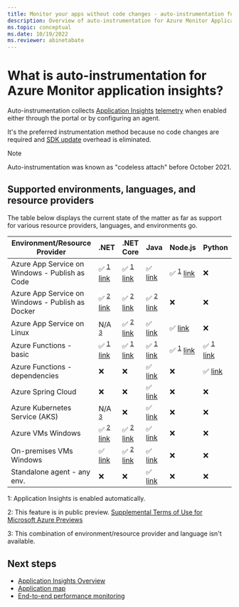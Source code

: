 ```yaml
---
title: Monitor your apps without code changes - auto-instrumentation for Azure Monitor Application Insights | Microsoft Docs
description: Overview of auto-instrumentation for Azure Monitor Application Insights - codeless application performance management
ms.topic: conceptual
ms.date: 10/19/2022
ms.reviewer: abinetabate
---
```


# What is auto-instrumentation for Azure Monitor application insights?

Auto-instrumentation collects [Application Insights](app-insights-overview.md) [telemetry](data-model.md) when enabled either through the portal or by configuring an agent.

It's the preferred instrumentation method because no code changes are required and [SDK update](sdk-support-guidance.md) overhead is eliminated.

> [!NOTE] 
> Auto-instrumentation was known as "codeless attach" before October 2021.

## Supported environments, languages, and resource providers

The table below displays the current state of the matter as far as support for various resource providers, languages, and environments go.

|Environment/Resource Provider                    | .NET                                                                                                                                           | .NET Core                                                                                                                                      | Java                                                                                                                                           | Node.js                                                                       | Python                                                                                       |
|-------------------------------------------------|------------------------------------------------------------------------------------------------------------------------------------------------|------------------------------------------------------------------------------------------------------------------------------------------------|------------------------------------------------------------------------------------------------------------------------------------------------|-------------------------------------------------------------------------------|----------------------------------------------------------------------------------------------|
|Azure App Service on Windows - Publish as Code   | :white_check_mark: <sup>[1](#OnBD)</sup> [link](azure-web-apps-net.md)                                                                         | :white_check_mark: <sup>[1](#OnBD)</sup> [link](azure-web-apps-net-core.md)                                                                    | :white_check_mark: [link](azure-web-apps-java.md)                                                                                              | :white_check_mark: <sup>[1](#OnBD)</sup> [link](azure-web-apps-nodejs.md)     | :x:                                                                                          |
|Azure App Service on Windows - Publish as Docker | :white_check_mark: <sup>[2](#Preview)</sup> [link](https://azure.github.io/AppService/2022/04/11/windows-containers-app-insights-preview.html) | :white_check_mark: <sup>[2](#Preview)</sup> [link](https://azure.github.io/AppService/2022/04/11/windows-containers-app-insights-preview.html) | :white_check_mark: <sup>[2](#Preview)</sup> [link](https://azure.github.io/AppService/2022/04/11/windows-containers-app-insights-preview.html) | :x:                                                                           | :x:                                                                                          |
|Azure App Service on Linux                       | N/A <sup>[3](#NA)</sup>                                                                                                                        | :white_check_mark: <sup>[2](#Preview)</sup> [link](azure-web-apps-net-core.md?tabs=linux)                                                      | :white_check_mark: [link](azure-web-apps-java.md)                                                                                              | :white_check_mark: [link](azure-web-apps-nodejs.md?tabs=linux)                | :x:                                                                                          |
|Azure Functions - basic                          | :white_check_mark: <sup>[1](#OnBD)</sup> [link](monitor-functions.md)                                                                          | :white_check_mark: <sup>[1](#OnBD)</sup> [link](monitor-functions.md)                                                                          | :white_check_mark: <sup>[1](#OnBD)</sup> [link](monitor-functions.md)                                                                          | :white_check_mark: <sup>[1](#OnBD)</sup> [link](monitor-functions.md)         | :white_check_mark: <sup>[1](#OnBD)</sup> [link](monitor-functions.md)                        |
|Azure Functions - dependencies                   | :x:                                                                                                                                            | :x:                                                                                                                                            | :white_check_mark: [link](monitor-functions.md)                                                                                                | :x:                                                                           | :white_check_mark: [link](monitor-functions.md#distributed-tracing-for-python-function-apps) |
|Azure Spring Cloud                               | :x:                                                                                                                                            | :x:                                                                                                                                            | :white_check_mark: [link](azure-web-apps-java.md)                                                                                              | :x:                                                                           | :x:                                                                                          |
|Azure Kubernetes Service (AKS)                   | N/A <sup>[3](#NA)</sup>                                                                                                                        | :x:                                                                                                                                            | :white_check_mark: [link](java-in-process-agent.md)                                                                                            | :x:                                                                           | :x:                                                                                          |
|Azure VMs Windows                                | :white_check_mark: <sup>[2](#Preview)</sup> [link](azure-vm-vmss-apps.md)                                                                      | :white_check_mark: <sup>[2](#Preview)</sup> [link](azure-vm-vmss-apps.md)                                                                      | :white_check_mark: [link](java-in-process-agent.md)                                                                                            | :x:                                                                           | :x:                                                                                          |
|On-premises VMs Windows                          | :white_check_mark: [link](status-monitor-v2-overview.md)                                                                                       | :white_check_mark: <sup>[2](#Preview)</sup> [link](status-monitor-v2-overview.md)                                                              | :white_check_mark: [link](java-in-process-agent.md)                                                                                            | :x:                                                                           | :x:                                                                                          |
|Standalone agent - any env.                      | :x:                                                                                                                                            | :x:                                                                                                                                            | :white_check_mark: [link](java-in-process-agent.md)                                                                                            | :x:                                                                           | :x:                                                                                          |

<a name="OnBD">1</a>: Application Insights is enabled automatically.

<a name="Preview">2</a>: This feature is in public preview. [Supplemental Terms of Use for Microsoft Azure Previews](https://azure.microsoft.com/support/legal/preview-supplemental-terms/)

<a name="NA">3</a>: This combination of environment/resource provider and language isn't available.

## Next steps

* [Application Insights Overview](./app-insights-overview.md)
* [Application map](./app-map.md)
* [End-to-end performance monitoring](../app/tutorial-performance.md)
